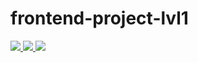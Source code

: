 # frontend-project-lvl1


<a href="https://codeclimate.com/github/tek-gal/frontend-project-lvl1/maintainability">
  <img src="https://api.codeclimate.com/v1/badges/f6a0553eccf9656461c8/maintainability" />
</a>
<a href="https://codeclimate.com/github/tek-gal/frontend-project-lvl1/test_coverage">
  <img src="https://api.codeclimate.com/v1/badges/f6a0553eccf9656461c8/test_coverage" />
</a>
<a>
  <img src="https://travis-ci.com/tek-gal/frontend-project-lvl1.svg?branch=master" />
</a>
